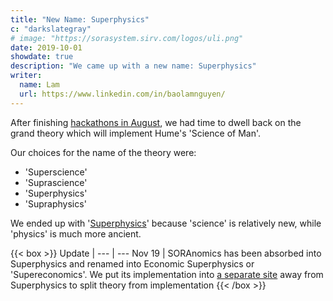 ```yaml
---
title: "New Name: Superphysics"
c: "darkslategray"
# image: "https://sorasystem.sirv.com/logos/uli.png"
date: 2019-10-01
showdate: true
description: "We came up with a new name: Superphysics"
writer:
  name: Lam
  url: https://www.linkedin.com/in/baolamnguyen/
---
```



After finishing [hackathons in August](https://www.pantrypoints.com/news/19-08-30/), we had time to dwell back on the grand theory which will implement Hume's 'Science of Man'. 

Our choices for the name of the theory were:
- 'Superscience'
- 'Suprascience'
- 'Superphysics'
- 'Supraphysics'

We ended up with '[Superphysics](https://medium.com/soranomics/presenting-superphysics-a6119d072520)' because 'science' is relatively new, while 'physics' is much more ancient.



{{< box >}}
Update | 
--- | ---
Nov 19 | SORAnomics has been absorbed into Superphysics and renamed into Economic Superphysics or 'Supereconomics'. We put its implementation into [a separate site](https://www.pantrypoints.com) away from Superphysics to split theory from implementation
{{< /box >}}






